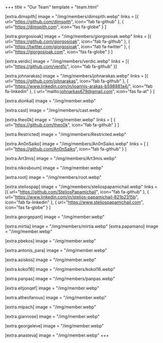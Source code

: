 +++
title = "Our Team"
template = "team.html"

[extra.dimspith]
image = "/img/members/dimspith.webp"
links = [{ url="https://github.com/dimspith", icon="fab fa-github" },
         { url="https://dimspith.com", icon="fas fa-globe" } ]

[extra.giorgosioak]
image = "/img/members/giorgosioak.webp"
links = [{ url="https://github.com/giorgosioak", icon="fab fa-github" },
         { url="https://twitter.com/giorgosioak", icon="fab fa-twitter" },
         { url="https://giorgosioak.com", icon="fas fa-globe" } ]

[extra.verdic]
image = "/img/members/verdic.webp"
links = [{ url="https://github.com/verd1c", icon="fab fa-github" }]
      

[extra.johnarakas]
image = "/img/members/johnarakas.webp"
links = [{ url="https://github.com/johnarakas", icon="fab fa-github" },
         { url="https://www.linkedin.com/in/ioannis-arakas-b598881a4/", icon="fab fa-linkedin" },
         { url="mailto:johnarkas679@gmail.com", icon="fas fa-at" } ]

[extra.dionkal]
image = "/img/member.webp"

[extra.cast]
image = "/img/members/cast.webp"

[extra.theo0k]
image = "/img/member.webp"
links = [ { url="https://github.com/theo0k", icon="fab fa-github" } ]

[extra.Restricted]
image = "/img/members/Restricted.webp"

[extra.An0nSaiko]
image = "/img/members/An0nSaiko.webp"
links = [ { url="https://github.com/An0nSaiko", icon="fab fa-github" } ]

[extra.Art3mis]
image = "/img/members/Art3mis.webp"

[extra.nikosboum]
image = "/img/member.webp"


[extra.root]
image = "/img/members/root.webp"

[extra.steliospap]
image = "/img/members/steliospapamichail.webp"
links = [{ url="https://github.com/SteliosPapamichail", icon="fab fa-github" },
         { url="https://www.linkedin.com/in/stelios-papamichail-821b2315b", icon="fab fa-linkedin" },
         { url="https://www.steliospapamichail.com", icon="fas fa-globe" } ]

[extra.georgepant]
image = "/img/member.webp"

[extra.mirtia]
image = "/img/members/mirtia.webp"
[extra.papamano]
image = "/img/member.webp"

[extra.pbekos]
image = "/img/member.webp"

[extra.antonis_para]
image = "/img/member.webp"

[extra.asiskos]
image = "/img/member.webp"

[extra.kokol16]
image = "/img/members/kokol16.webp"

[extra.panpas]
image = "/img/members/panpas.webp"

[extra.eltjonqef]
image = "/img/member.webp"

[extra.atheofanous]
image = "/img/member.webp"

[extra.mipach]
image = "/img/member.webp"

[extra.giannose]
image = "/img/member.webp"

[extra.georgeleve]
image = "/img/member.webp"

[extra.anasteva]
image = "/img/member.webp"
+++
